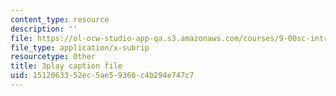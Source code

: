 ```yaml
---
content_type: resource
description: ''
file: https://ol-ocw-studio-app-qa.s3.amazonaws.com/courses/9-00sc-introduction-to-psychology-fall-2011/1512063352ec5ae59360c4b294e747c7_SBrCPDC21f4.vtt
file_type: application/x-subrip
resourcetype: Other
title: 3play caption file
uid: 15120633-52ec-5ae5-9360-c4b294e747c7
---
```

